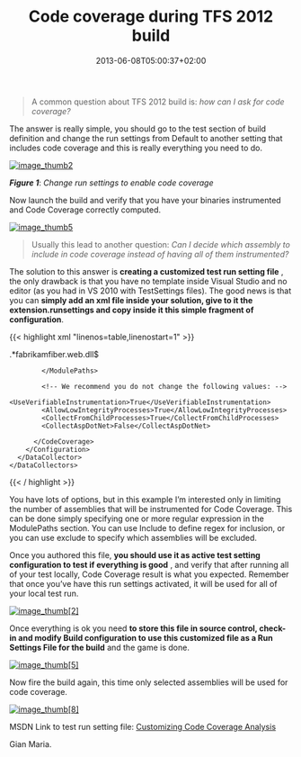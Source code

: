 ﻿---
title: "Code coverage during TFS 2012 build"
description: ""
date: 2013-06-08T05:00:37+02:00
draft: false
tags: [Testing,TfsBuild]
categories: [Team Foundation Server]
---
> A common question about TFS 2012 build is: *how can I ask for code coverage?*

The answer is really simple, you should go to the test section of build definition and change the run settings from Default to another setting that includes code coverage and this is really everything you need to do.

[![image_thumb2](http://www.codewrecks.com/blog/wp-content/uploads/2013/06/image_thumb2_thumb.png "image_thumb2")](http://www.codewrecks.com/blog/wp-content/uploads/2013/06/image_thumb2.png)

 ***Figure 1***: *Change run settings to enable code coverage*

Now launch the build and verify that you have your binaries instrumented and Code Coverage correctly computed.

[![image_thumb5](http://www.codewrecks.com/blog/wp-content/uploads/2013/06/image_thumb5_thumb.png "image_thumb5")](http://www.codewrecks.com/blog/wp-content/uploads/2013/06/image_thumb5.png)

> Usually this lead to another question: *Can I decide which assembly to include in code coverage instead of having all of them instrumented?*

The solution to this answer is  **creating a customized test run setting file** , the only drawback is that you have no template inside Visual Studio and no editor (as you had in VS 2010 with TestSettings files). The good news is that you can  **simply add an xml file inside your solution, give to it the extension.runsettings and copy inside it this simple fragment of configuration**.

{{< highlight xml "linenos=table,linenostart=1" >}}


<?xml version="1.0" encoding="utf-8"?>
<!-- File name extension must be.runsettings -->
<RunSettings>
  <DataCollectionRunSettings>
    <DataCollectors>
      <DataCollector friendlyName="Code Coverage" uri="datacollector://Microsoft/CodeCoverage/2.0" assemblyQualifiedName="Microsoft.VisualStudio.Coverage.DynamicCoverageDataCollector, Microsoft.VisualStudio.TraceCollector, Version=11.0.0.0, Culture=neutral, PublicKeyToken=b03f5f7f11d50a3a">
        <Configuration>
          <CodeCoverage>
            <!-- Match assembly file paths: -->
            <ModulePaths>
              <Include>
                <ModulePath>.*fabrikamfiber.web.dll$</ModulePath>
              </Include>

            </ModulePaths>

            <!-- We recommend you do not change the following values: -->
            <UseVerifiableInstrumentation>True</UseVerifiableInstrumentation>
            <AllowLowIntegrityProcesses>True</AllowLowIntegrityProcesses>
            <CollectFromChildProcesses>True</CollectFromChildProcesses>
            <CollectAspDotNet>False</CollectAspDotNet>

          </CodeCoverage>
        </Configuration>
      </DataCollector>
    </DataCollectors>
  </DataCollectionRunSettings>
</RunSettings>

{{< / highlight >}}

You have lots of options, but in this example I’m interested only in limiting the number of assemblies that will be instrumented for Code Coverage. This can be done simply specifying one or more regular expression in the ModulePaths section. You can use Include to define regex for inclusion, or you can use exclude to specify which assemblies will be excluded.

Once you authored this file,  **you should use it as active test setting configuration to test if everything is good** , and verify that after running all of your test locally, Code Coverage result is what you expected. Remember that once you’ve have this run settings activated, it will be used for all of your local test run.

[![image_thumb\[2\]](http://www.codewrecks.com/blog/wp-content/uploads/2013/06/image_thumb2_thumb1.png "image_thumb[2]")](http://www.codewrecks.com/blog/wp-content/uploads/2013/06/image_thumb21.png)

Once everything is ok you need  **to store this file in source control, check-in and modify Build configuration to use this customized file as a Run Settings File for the build** and the game is done.

[![image_thumb\[5\]](http://www.codewrecks.com/blog/wp-content/uploads/2013/06/image_thumb5_thumb1.png "image_thumb[5]")](http://www.codewrecks.com/blog/wp-content/uploads/2013/06/image_thumb51.png)

Now fire the build again, this time only selected assemblies will be used for code coverage.

[![image_thumb\[8\]](http://www.codewrecks.com/blog/wp-content/uploads/2013/06/image_thumb8_thumb.png "image_thumb[8]")](http://www.codewrecks.com/blog/wp-content/uploads/2013/06/image_thumb8.png)

MSDN Link to test run setting file: [Customizing Code Coverage Analysis](http://msdn.microsoft.com/en-us/library/jj159530.aspx)

Gian Maria.
